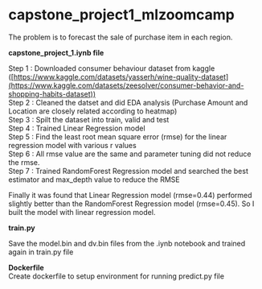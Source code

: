 # capstone_project1_mlzoomcamp

The problem is to forecast the sale of purchase item in each region.

**capstone_project_1.iynb file**  

Step 1 : Downloaded consumer behaviour dataset from kaggle ([https://www.kaggle.com/datasets/yasserh/wine-quality-dataset](https://www.kaggle.com/datasets/zeesolver/consumer-behavior-and-shopping-habits-dataset))  <br>
Step 2 : Cleaned the datset and did EDA analysis (Purchase Amount and Location are closely related according to heatmap)  <br>
Step 3 : Spilt the dataset into train, valid and test   <br>
Step 4 : Trained Linear Regression model   <br>
Step 5 : Find the least root mean square error (rmse) for the linear regression model with various r values  <br>
Step 6 : All rmse value are the same and parameter tuning did not reduce the rmse. <br>
Step 7 : Trained RandomForest Regression model and searched the best estimator and max_depth value to reduce the RMSE   <br>

Finally it was found that Linear Regression model (rmse=0.44) performed slightly better than the RandomForest Regression model (rmse=0.45). So I built the model with linear regression model.

**train.py**  

Save the model.bin and dv.bin files from the .iynb notebook and trained again in train.py file  

**Dockerfile**  
Create dockerfile to setup environment for running predict.py file  




